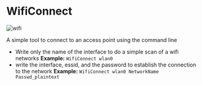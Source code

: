 # WifiConnect
![wifi](https://user-images.githubusercontent.com/69731971/113564657-099c2700-960a-11eb-8a36-5ac019de934b.png)

A simple tool to connect to an access point using the command line

- Write only the name of the interface to do a simple scan of a wifi networks
          **Example:** ``WifiConnect wlan0 ``
- write the interface, essid, and the password to establish the connection to the network
         **Example:** ``WifiConnect wlan0 NetworkName Passwd_plaintext ``
